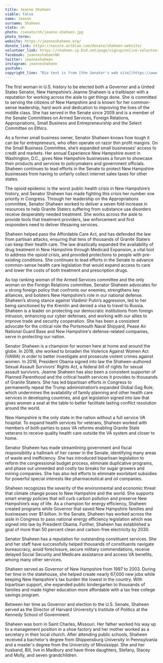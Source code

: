 ```yaml
---
title: Jeanne Shaheen
viable: false
name: Jeanne
surname: Shaheen
state: nh
photo: /senate/nh/jeanne-shaheen.jpg
photo_terms: 
website: https://jeanneshaheen.org/
donate_link: https://secure.actblue.com/donate/shaheen-website/
volunteer_link: https://shaheen.cp.bsd.net/page/signup/online-volunteer
facebook: jeanneshaheenNH
twitter: jeanneshaheen
instagram: jeanneshaheen
youtube: 
copyright_line: "Bio text is from [the Senator's web site](https://www.shaheen.senate.gov/about/biography)."
---
```

The first woman in U.S. history to be elected both a Governor and a United States Senator, New Hampshire’s Jeanne Shaheen is a trailblazer with a reputation for working across the aisle to get things done. She is committed to serving the citizens of New Hampshire and is known for her common-sense leadership, hard work and dedication to improving the lives of the middle class. She has served in the Senate since 2009 and is a member of the Senate Committees on Armed Services, Foreign Relations, Appropriations, Small Business and Entrepreneurship and the Select Committee on Ethics.

As a former small business owner, Senator Shaheen knows how tough it can be for entrepreneurs, who often operate on razor thin profit margins. On the Small Business Committee, she’s expanded small businesses’ access to credit and markets. Her annual Experience New Hampshire event in Washington, D.C., gives New Hampshire businesses a forum to showcase their products and services to policymakers and government officials. Shaheen continues to lead efforts in the Senate to protect New Hampshire businesses from having to unfairly collect internet sales taxes for other states.

The opioid epidemic is the worst public health crisis in New Hampshire’s history, and Senator Shaheen has made fighting this crisis her number one priority in Congress. Through her leadership on the Appropriations committee, Senator Shaheen worked to deliver a seven fold increase in resources to help Granite Staters suffering from substance use disorders receive desperately needed treatment. She works across the aisle to provide tools that treatment providers, law enforcement and first responders need to deliver lifesaving services.

Shaheen helped pass the Affordable Care Act, and has defended the law from partisan attacks, ensuring that tens of thousands of Granite Staters can keep their health care. The law drastically expanded the availability of drug treatment in New Hampshire through Medicaid Expansion, a vital tool to address the opioid crisis, and provided protections to people with pre-existing conditions. She continues to lead efforts in the Senate to advance common-sense health care legislation that would expand access to care and lower the costs of both treatment and prescription drugs.

As top ranking woman of the Armed Services committee and the only woman on the Foreign Relations committee, Senator Shaheen advocates for a strong foreign policy that confronts our enemies, strengthens key alliances, and bolsters New Hampshire’s role in our national defense. Shaheen’s strong stance against Vladimir Putin’s aggression, led to her being sanctioned by the Kremlin and denied a visa to travel to Russia. Shaheen is a leader on protecting our democratic institutions from foreign intrusion, enhancing our cyber defenses, and working with our allies to improve trade and security cooperation. She has been a consistent advocate for the critical role the Portsmouth Naval Shipyard, Pease Air National Guard Base and New Hampshire's defense-related companies, serve in protecting our nation.

Senator Shaheen is a champion for women here at home and around the globe. In 2018, she worked to broaden the Violence Against Women Act (VAWA) in order to better investigate and prosecute violent crimes against women. In 2016, President Obama signed into law the Shaheen-authored Sexual Assault Survivors’ Rights Act, a federal bill of rights for sexual assault survivors. Jeanne Shaheen has also been a consistent supporter of Planned Parenthood and the critical health services it provides to thousands of Granite Staters. She has led bipartisan efforts in Congress to permanently repeal the Trump administration’s expanded Global Gag Rule, which undermines the availability of family planning and other health care services in developing countries, and got legislation signed into law that gives women a seat at the table to better facilitate lasting conflict resolution around the world.

New Hampshire is the only state in the nation without a full service VA hospital.  To expand health services for veterans, Shaheen worked with members of both parties to pass VA reforms enabling Granite State veterans to receive quality health care outside the VA system and closer to home.

Senator Shaheen has made streamlining government and fiscal responsibility a hallmark of her career in the Senate, identifying many areas of waste and inefficiency. She has introduced bipartisan legislation to reform the congressional budget process, eliminate duplicative programs, and phase out unneeded and costly tax breaks for sugar growers and mining companies. She has also led efforts to eliminate exorbitant subsidies for powerful special interests like pharmaceutical and oil companies.

Shaheen recognizes the severity of the environmental and economic threat that climate change poses to New Hampshire and the world. She supports smart energy policies that will curb carbon pollution and preserve New Hampshire’s way of life. As a champion for energy efficiency, Shaheen created programs while Governor that saved New Hampshire families and businesses over $1 billion. In the Senate, Shaheen has worked across the aisle in Congress to pass national energy efficiency legislation which was signed into law by President Obama. Further, Shaheen has established a goal of more than 50 percent clean and carbon-free electricity by 2030.

Senator Shaheen has a reputation for outstanding constituent services. She and her staff have successfully helped thousands of constituents navigate bureaucracy, avoid foreclosure, secure military commendations, receive delayed Social Security and Medicare assistance and access VA benefits, among many other services.

Shaheen served as Governor of New Hampshire from 1997 to 2003. During her time in the statehouse, she helped create nearly 67,000 new jobs while keeping New Hampshire's tax burden the lowest in the country. With bipartisan support, she expanded public kindergarten to thousands of families and made higher education more affordable with a tax free college savings program.

Between her time as Governor and election to the U.S. Senate, Shaheen served as the Director of Harvard University's Institute of Politics at the Kennedy School of Government.

Shaheen was born in Saint Charles, Missouri. Her father worked his way up to a management position in a shoe factory and her mother worked as a secretary in their local church. After attending public schools, Shaheen received a bachelor's degree from Shippensburg University in Pennsylvania and a master's degree from the University of Mississippi. She and her husband, Bill, live in Madbury and have three daughters, Stefany, Stacey and Molly, and seven grandchildren.
